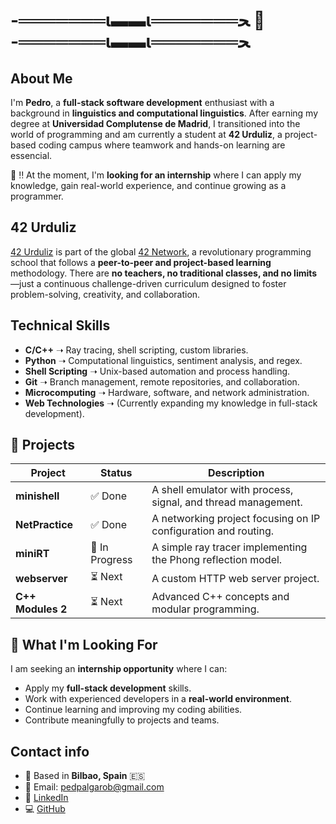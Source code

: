 # -═══════ι▬▬ι═══════ﺤ  🐜  -═══════ι▬▬ι═══════ﺤ  

## About Me

I'm **Pedro**, a **full-stack software development** enthusiast with a background in **linguistics and computational linguistics**. After earning my degree at **Universidad Complutense de Madrid**, I transitioned into the world of programming and am currently a student at **42 Urduliz**, a project-based coding campus where teamwork and hands-on learning are essencial.

🎯 ‼️ At the moment, I'm **looking for an internship** where I can apply my knowledge, gain real-world experience, and continue growing as a programmer.

## **42 Urduliz**

[42 Urduliz](https://www.42urduliz.com/) is part of the global [42 Network](https://www.42network.org/), a revolutionary programming school that follows a **peer-to-peer and project-based learning** methodology. There are **no teachers, no traditional classes, and no limits**—just a continuous challenge-driven curriculum designed to foster problem-solving, creativity, and collaboration.

## Technical Skills

- **C/C++** ➝ Ray tracing, shell scripting, custom libraries.
- **Python** ➝ Computational linguistics, sentiment analysis, and regex.
- **Shell Scripting** ➝ Unix-based automation and process handling.
- **Git** ➝ Branch management, remote repositories, and collaboration.
- **Microcomputing** ➝ Hardware, software, and network administration.
- **Web Technologies** ➝ (Currently expanding my knowledge in full-stack development).

## 🚀 Projects

| Project           | Status         | Description                                                    |
| ----------------- | -------------- | -------------------------------------------------------------- |
| **minishell**     | ✅ Done         | A shell emulator with process, signal, and thread management.  |
| **NetPractice**   | ✅ Done         | A networking project focusing on IP configuration and routing. |
| **miniRT**        | 🚧 In Progress | A simple ray tracer implementing the Phong reflection model.   |
| **webserver**     | ⏳ Next         | A custom HTTP web server project.                              |
| **C++ Modules 2** | ⏳ Next         | Advanced C++ concepts and modular programming.                 |

## 🎯 What I'm Looking For

I am seeking an **internship opportunity** where I can:

- Apply my **full-stack development** skills.
- Work with experienced developers in a **real-world environment**.
- Continue learning and improving my coding abilities.
- Contribute meaningfully to projects and teams.

## Contact info

- 📍 Based in **Bilbao, Spain** 🇪🇸
- 📧 Email: [pedpalgarob@gmail.com](mailto\:pedpalgarob@gmail.com)
- 🔗 [LinkedIn](http://www.linkedin.com/in/pedropalomares)
- 💻 [GitHub](https://github.com/palgarob)

